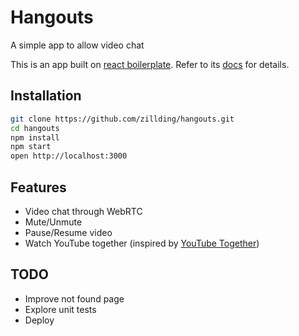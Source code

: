 # Hangouts

A simple app to allow video chat

This is an app built on [react boilerplate](http://reactboilerplate.com/). Refer to its [docs](https://github.com/mxstbr/react-boilerplate/tree/master/docs) for details.

## Installation

```bash
git clone https://github.com/zillding/hangouts.git
cd hangouts
npm install
npm start
open http://localhost:3000
```

## Features

+ Video chat through WebRTC
+ Mute/Unmute
+ Pause/Resume video
+ Watch YouTube together (inspired by [YouTube Together](https://github.com/zillding/yt-together))

## TODO

+ Improve not found page
+ Explore unit tests
+ Deploy
